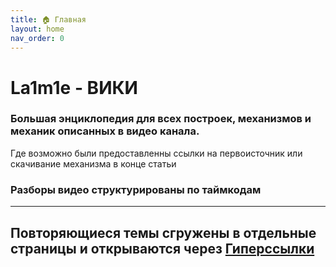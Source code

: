 ```yaml
---
title: 🏠 Главная
layout: home
nav_order: 0
---
```

# La1m1e - ВИКИ
### **Большая энциклопедия для всех построек, механизмов и механик описанных в видео канала.**
Где возможно были предоставленны ссылки на первоисточник или скачивание механизма в конце статьи

### **Разборы видео структурированы по таймкодам**
----
## Повторяющиеся темы сгружены в отдельные страницы и открываются через [Гиперссылки](https://ru.wikipedia.org/wiki/%D0%93%D0%B8%D0%BF%D0%B5%D1%80%D1%81%D1%81%D1%8B%D0%BB%D0%BA%D0%B0)